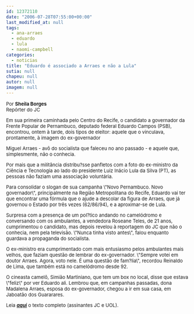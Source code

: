 ```yaml
---
id: 12372110
date: "2006-07-28T07:55:00+00:00"
last_modified_at: null
tags:
  - ana-arraes
  - eduardo
  - lula
  - naomi-campbell
categories:
  - noticias
title: "Eduardo é associado a Arraes e não a Lula"
sutia: null
chapeu: null
autor: null
imagem: null
---
```

<p><FONT size=2></p>
<p><P>Por <STRONG>Sheila Borges</STRONG><BR>Repórter do JC</P></p>
<p><P>Em sua primeira caminhada pelo Centro do Recife, o candidato a governador da Frente Popular de Pernambuco, deputado federal Eduardo Campos (PSB), encontrou, ontem à tarde, dois tipos de eleitor: aquele que o vinculava, prontamente, à imagem do ex-governador</p>
<p> Miguel Arraes - avô do socialista que faleceu no ano passado - e aquele que, simplesmente, não o conhecia.</P></p>
<p><P>Por mais que a militância distribu?sse panfletos com a foto do ex-ministro da Ciência e Tecnologia ao lado do presidente Luiz Inácio Lula da Silva (PT), as pessoas não faziam uma associação voluntária. </P></p>
<p><P>Para consolidar o slogan de sua campanha \"Novo Pernambuco. Novo governador\", principalmente na Região Metropolitana do Recife, Eduardo vai ter que encontrar uma fórmula que o ajude a descolar da figura de Arraes, que já governou o Estado por três vezes (62/86/94), e a aproximar-se de Lula.</P></p>
<p><P>Surpresa com a presença de um pol?tico andando no camelódromo e conversando com os ambulantes, a vendedora Roseane Teles, de 21 anos, cumprimentou o candidato, mas depois revelou à reportagem do JC que não o conhecia, nem pela televisão. \"Nunca tinha visto antes\", falou enquanto guardava a propaganda do socialista.</P></p>
<p><P>O ex-ministro era cumprimentado com mais entusiasmo pelos ambulantes mais velhos, que faziam questão de lembrar do ex-governador. \"Sempre votei em doutor Arraes. Agora, voto nele. É uma questão de fam?lia\", recordou Reinaldo de Lima, que também está no camelódromo desde 92. </P></p>
<p><P>O cineasta camelô, Simião Martiniano, que tem um box no local, disse que estava \"feliz\" por ver Eduardo ali. Lembrou que, em campanhas passadas, dona Madalena Arraes, esposa do ex-governador, chegou a ir em sua casa, em Jaboatão dos Guararares.</P></p>
<p><P>Leia <STRONG><U><A href=\"https://www.jc.com.br/\" target=_blank><EM>aqui</EM></A></U></STRONG> o texto completo (assinantes JC e UOL).</P></FONT> </p>
